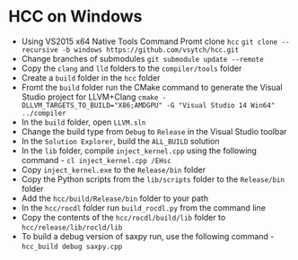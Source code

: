 HCC on Windows
======================
- Using VS2015 x64 Native Tools Command Promt clone `hcc`
`git clone --recursive -b windows https://github.com/vsytch/hcc.git`
- Change branches of submodules
`git submodule update --remote`
- Copy the `clang` and `lld` folders to the `compiler/tools` folder
- Create a `build` folder in the `hcc` folder
- Fromt the `build` folder run the CMake command to generate the Visual Studio project for LLVM+Clang
`cmake -DLLVM_TARGETS_TO_BUILD="X86;AMDGPU" -G "Visual Studio 14 Win64" ../compiler`
- In the `build` folder, open `LLVM.sln`
- Change the build type from `Debug` to `Release` in the Visual Studio toolbar
- In the `Solution Explorer`, build the `ALL_BUILD` solution
- In the `lib` folder, compile `inject_kernel.cpp` using the following command - `cl inject_kernel.cpp /EHsc`
- Copy `inject_kernel.exe` to the `Release/bin` folder
- Copy the Python scripts from the `lib/scripts` folder to the `Release/bin` folder
- Add the `hcc/build/Release/bin` folder to your path
- In the `hcc/rocdl` folder run `build_rocdl.py` from the command line
- Copy the contents of the `hcc/rocdl/build/lib` folder to `hcc/release/lib/rocld/lib`
- To build a debug version of saxpy run, use the following command - `hcc_build debug saxpy.cpp`

